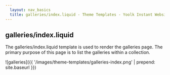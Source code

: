 ```yaml
---
  layout: nav_basics
  title: galleries/index.liquid - Theme Templates - Yoolk Instant Website Themes
---
```


<h2 class="section-title">galleries/index.liquid</h2>

The galleries/index.liquid template is used to render the galleries page. The primary purpose of this page is to list the galleries within a collection.

![galleries]({{ '/images/theme-templates/galleries-index.png' | prepend: site.baseurl }})
